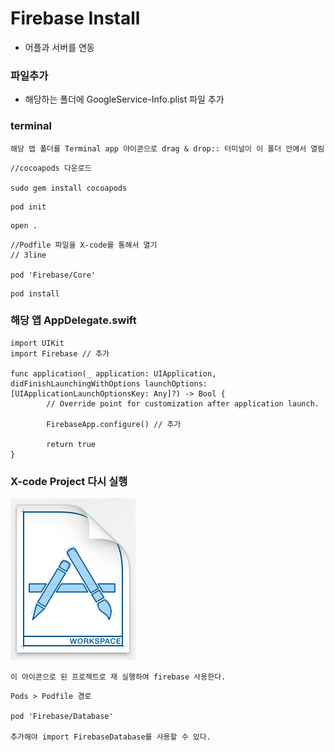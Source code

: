 # Firebase Install
- 어플과 서버를 연동

### 파일추가

- 해당하는 폴더에 GoogleService-Info.plist 파일 추가

### terminal

```
해당 앱 폴더를 Terminal app 아이콘으로 drag & drop:: 터미널이 이 폴더 안에서 열림
```

```
//cocoapods 다운로드

sudo gem install cocoapods
```

```
pod init
```

```
open .
```

```
//Podfile 파일을 X-code를 통해서 열기
// 3line

pod 'Firebase/Core'

```

```
pod install
```

### 해당 앱 AppDelegate.swift

```
import UIKit
import Firebase // 추가

func application(_ application: UIApplication, didFinishLaunchingWithOptions launchOptions: [UIApplicationLaunchOptionsKey: Any]?) -> Bool {
        // Override point for customization after application launch.
        
        FirebaseApp.configure() // 추가
        
        return true
}
```

### X-code Project 다시 실행

<img src="/img/firebase.png" width="200">

`이 아이콘으로 된 프로젝트로 재 실행하여 firebase 사용한다.`

```
Pods > Podfile 경로

pod 'Firebase/Database'

추가해야 import FirebaseDatabase를 사용할 수 있다.
```
